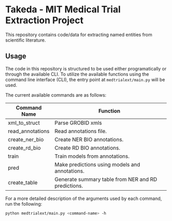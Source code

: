 # Takeda - MIT Medical Trial Extraction Project
This repository contains code/data for extracting named entities from scientific literature.

<!-- ## Installation -->
<!-- TODO: Prune dependency list and create a requirements/conda reqs  -->

## Usage
The code in this repository is structured to be used either programatically or through the available CLI. To utilize the available functions using the command line interface (CLI), the entry point at ``medtrialext/main.py`` will be used.

The current available commands are as follows:


| Command Name | Function |
| ---- | ---- |
| xml_to_struct | Parse GROBID xmls |
| read_annotations | Read annotations file. |
| create_ner_bio | Create NER BIO annotations. |
| create_rd_bio | Create RD BIO annotations. | 
| train | Train models from annotations. | 
| pred | Make predictions using models and annotations. |
| create_table  | Generate summary table from NER and RD predictions. |

For a more detailed description of the arguments used by each command, run the following:
```bash
python medtrialext/main.py <command-name> -h
```

<!-- ## Performace -->
<!-- TODO: Table w/ per task perf -->